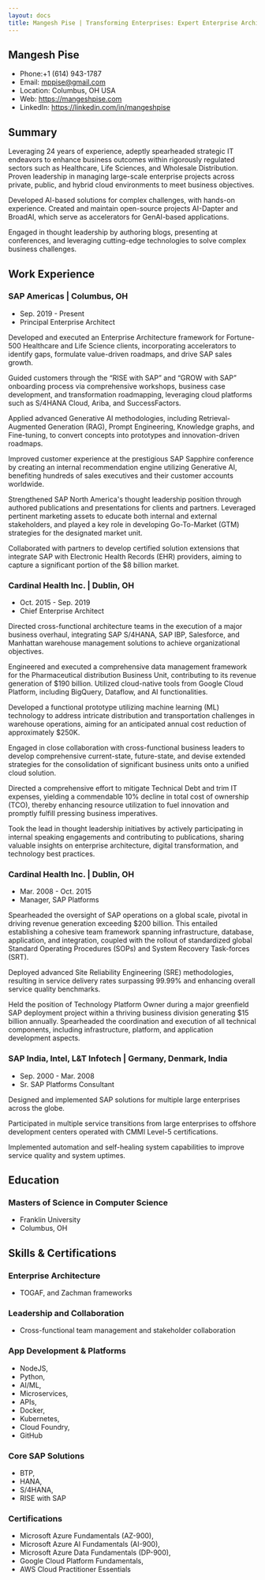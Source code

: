 ```yaml
---
layout: docs
title: Mangesh Pise | Transforming Enterprises: Expert Enterprise Architect & AI Thought Leader
---
```


## Mangesh Pise
- Phone:+1 (614) 943-1787 		
- Email: mppise@gmail.com	
- Location: Columbus, OH USA 		
- Web: https://mangeshpise.com	
- LinkedIn: https://linkedin.com/in/mangeshpise 

## Summary

Leveraging 24 years of experience, adeptly spearheaded strategic IT endeavors to enhance business outcomes within rigorously regulated sectors such as Healthcare, Life Sciences, and Wholesale Distribution.
Proven leadership in managing large-scale enterprise projects across private, public, and hybrid cloud environments to meet business objectives.

Developed AI-based solutions for complex challenges, with hands-on experience. Created and maintain open-source projects AI-Dapter and BroadAI, which serve as accelerators for GenAI-based applications.

Engaged in thought leadership by authoring blogs, presenting at conferences, and leveraging cutting-edge technologies to solve complex business challenges.


## Work Experience

### SAP Americas | Columbus, OH
- Sep. 2019 - Present
- Principal Enterprise Architect

Developed and executed an Enterprise Architecture framework for Fortune-500 Healthcare and Life Science clients, incorporating accelerators to identify gaps, formulate value-driven roadmaps, and drive SAP sales growth.

Guided customers through the “RISE with SAP” and “GROW with SAP” onboarding process via comprehensive workshops, business case development, and transformation roadmapping, leveraging cloud platforms such as S/4HANA Cloud, Ariba, and SuccessFactors.

Applied advanced Generative AI methodologies, including Retrieval-Augmented Generation (RAG), Prompt Engineering, Knowledge graphs, and Fine-tuning, to convert concepts into prototypes and innovation-driven roadmaps.

Improved customer experience at the prestigious SAP Sapphire conference by creating an internal recommendation engine utilizing Generative AI, benefiting hundreds of sales executives and their customer accounts worldwide.

Strengthened SAP North America's thought leadership position through authored publications and presentations for clients and partners. Leveraged pertinent marketing assets to educate both internal and external stakeholders, and played a key role in developing Go-To-Market (GTM) strategies for the designated market unit.

Collaborated with partners to develop certified solution extensions that integrate SAP with Electronic Health Records (EHR) providers, aiming to capture a significant portion of the $8 billion market.


### Cardinal Health Inc. | Dublin, OH
- Oct. 2015 - Sep. 2019
- Chief Enterprise Architect

Directed cross-functional architecture teams in the execution of a major business overhaul, integrating SAP S/4HANA, SAP IBP, Salesforce, and Manhattan warehouse management solutions to achieve organizational objectives.

Engineered and executed a comprehensive data management framework for the Pharmaceutical distribution Business Unit, contributing to its revenue generation of $190 billion. Utilized cloud-native tools from Google Cloud Platform, including BigQuery, Dataflow, and AI functionalities.

Developed a functional prototype utilizing machine learning (ML) technology to address intricate distribution and transportation challenges in warehouse operations, aiming for an anticipated annual cost reduction of approximately $250K.

Engaged in close collaboration with cross-functional business leaders to develop comprehensive current-state, future-state, and devise extended strategies for the consolidation of significant business units onto a unified cloud solution.

Directed a comprehensive effort to mitigate Technical Debt and trim IT expenses, yielding a commendable 10% decline in total cost of ownership (TCO), thereby enhancing resource utilization to fuel innovation and promptly fulfill pressing business imperatives.

Took the lead in thought leadership initiatives by actively participating in internal speaking engagements and contributing to publications, sharing valuable insights on enterprise architecture, digital transformation, and technology best practices.


### Cardinal Health Inc. | Dublin, OH
- Mar. 2008 - Oct. 2015
- Manager, SAP Platforms

Spearheaded the oversight of SAP operations on a global scale, pivotal in driving revenue generation exceeding $200 billion. This entailed establishing a cohesive team framework spanning infrastructure, database, application, and integration, coupled with the rollout of standardized global Standard Operating Procedures (SOPs) and System Recovery Task-forces (SRT).

Deployed advanced Site Reliability Engineering (SRE) methodologies, resulting in service delivery rates surpassing 99.99% and enhancing overall service quality benchmarks.

Held the position of Technology Platform Owner during a major greenfield SAP deployment project within a thriving business division generating $15 billion annually. Spearheaded the coordination and execution of all technical components, including infrastructure, platform, and application development aspects.


### SAP India, Intel, L&T Infotech | Germany, Denmark, India
- Sep. 2000 - Mar. 2008
- Sr. SAP Platforms Consultant

Designed and implemented SAP solutions for multiple large enterprises across the globe.

Participated in multiple service transitions from large enterprises to offshore development centers operated with CMMI Level-5 certifications.

Implemented automation and self-healing system capabilities to improve service quality and system uptimes.


## Education

### Masters of Science in Computer Science
- Franklin University
- Columbus, OH


## Skills & Certifications

### Enterprise Architecture 
- TOGAF, and Zachman frameworks

### Leadership and Collaboration 
- Cross-functional team management and stakeholder collaboration

### App Development & Platforms 
- NodeJS, 
- Python, 
- AI/ML, 
- Microservices, 
- APIs, 
- Docker, 
- Kubernetes, 
- Cloud Foundry, 
- GitHub

### Core SAP Solutions 
- BTP, 
- HANA, 
- S/4HANA, 
- RISE with SAP

### Certifications 
- Microsoft Azure Fundamentals (AZ-900),
- Microsoft Azure AI Fundamentals (AI-900),
- Microsoft Azure Data Fundamentals (DP-900),
- Google Cloud Platform Fundamentals,
- AWS Cloud Practitioner Essentials
